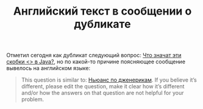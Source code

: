 ﻿---
title: "Английский текст в сообщении о дубликате"
se.owner.user_id: 386633
se.owner.display_name: "Nowhere Man"
se.owner.link: "https://ru.meta.stackoverflow.com/users/386633/nowhere-man"
se.link: "https://ru.meta.stackoverflow.com/questions/14304/%d0%90%d0%bd%d0%b3%d0%bb%d0%b8%d0%b9%d1%81%d0%ba%d0%b8%d0%b9-%d1%82%d0%b5%d0%ba%d1%81%d1%82-%d0%b2-%d1%81%d0%be%d0%be%d0%b1%d1%89%d0%b5%d0%bd%d0%b8%d0%b8-%d0%be-%d0%b4%d1%83%d0%b1%d0%bb%d0%b8%d0%ba%d0%b0%d1%82%d0%b5"
se.question_id: 14304
se.post_type: question
---
<p>Отметил сегодня как дубликат следующий вопрос: <a href="https://ru.stackoverflow.com/questions/1585899/">Что значат эти скобки &lt;&gt; в Java?</a>, но по какой-то причине поясняющее сообщение вывелось на английском языке:</p>
<blockquote>
<p>This question is similar to: <a href="https://ru.stackoverflow.com/questions/617780/%d0%9d%d1%8c%d1%8e%d0%b0%d0%bd%d1%81-%d0%bf%d0%be-%d0%b4%d0%b6%d0%b5%d0%bd%d0%b5%d1%80%d0%b8%d0%ba%d0%b0%d0%bc">Ньюанс по дженерикам</a>. If you believe it’s different, please edit the question, make it clear how it’s different and/or how the answers on that question are not helpful for your problem.</p>
</blockquote>
